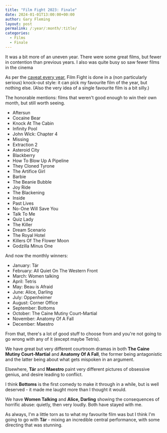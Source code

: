 ```yaml
---
title: "Film Fight 2023: Finale"
date: 2024-01-01T13:00:00+00:00
author: Gary Fleming
layout: post
permalink: /:year/:month/:title/
categories:
  - Films
  - Finale
---
```


It was a bit more of an uneven year. There were some great films, but fewer in contention than previous years. I also was quite busy so saw fewer films in the cinema

As per the [caveat every year](https://solitude.vkps.co.uk/2023/01/film-fight-2022-finale/), Film Fight is done in a (non particularly serious) knock-out style: it can pick my favourite film of the year, but nothing else. (Also the very idea of a single favourite film is a bit silly.)

The honorable mentions: films that weren't good enough to win their own month, but still worth seeing.

* Aftersun
* Cocaine Bear
* Knock At The Cabin
* Infinity Pool
* John Wick: Chapter 4
* Missing
* Extraction 2
* Asteroid City
* Blackberry
* How To Blow Up A Pipeline
* They Cloned Tyrone
* The Artifice Girl
* Barbie
* The Beanie Bubble
* Joy Ride
* The Blackening
* Inside
* Past Lives
* No-One Will Save You
* Talk To Me
* Quiz Lady
* The Killer
* Dream Scenario
* The Royal Hotel
* Killers Of The Flower Moon
* Godzilla Minus One

And now the monthly winners:

* January: Tár
* February: All Quiet On The Western Front
* March: Women talking
* April: Tetris
* May: Beau is Afraid
* June: Alice, Darling
* July: Oppenheimer
* August: Corner Office
* September: Bottoms
* October: The Caine Mutiny Court-Martial
* November: Anatomy Of A Fall
* December: Maestro

From that, there's a lot of good stuff to choose from and you're not going to go wrong with any of it (except maybe Tetris).


We have great but very different courtroom dramas in both **The Caine Mutiny Court-Martial** and **Anatomy Of A Fall**, the former being antagonistic and the latter being about what gets mispoken in an argument.

Elsewhere, **Tár** and **Maestro** paint very different pictures of obsessive genius, and desire leading to conflict.

I think **Bottoms** is the first comedy to make it through in a while, but is well deserved - it made me laught more than I thought it would.

We have **Women Talking** and **Alice, Darling** showing the consequences of horrific abuse: quietly, then very loudly. Both have stayed with me.

As always, I'm a little torn as to what my favourite film was but I think I'm going to go with **Tár** - mixing an incredible central performance, with some directing that was stunning. 